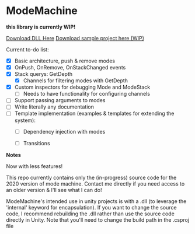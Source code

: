 # ModeMachine
**this library is currently WIP!**

<a href = "https://www.dropbox.com/s/26usq6dni1qexnc/ModeMachine.dll?dl=0">Download DLL Here</a>
<a href = "https://www.dropbox.com/s/cvcqiigb2hyik37/ModeMachineSampleProject.zip?dl=0">Download sample project here (WIP)</a>

Current to-do list:
- [x] Basic architecture, push & remove modes
- [x] OnPush, OnRemove, OnStackChanged events
- [x] Stack querys: GetDepth
  - [x] Channels for filtering modes with GetDepth
- [x] Custom inspectors for debugging Mode and ModeStack
  - [ ] Needs to have functionality for configuring channels
- [ ] Support passing arguments to modes
- [ ] Write literally any documentation
- [ ] Template implementation (examples & templates for extending the system):
  - [ ] Dependency injection with modes
  - [ ] Transitions
  

**Notes**

Now with less features!

This repo currently contains only the (in-progress) source code for the 2020 version of mode machine. Contact me directly if you need access to an older version & I'll see what I can do!

ModeMachine's intended use in unity projects is with a .dll (to leverage the 'internal' keyword for encapsulation). If you want to change the source code, I recommend rebuilding the .dll rather than use the source code directly in Unity. Note that you'll need to change the build path in the .csproj file
